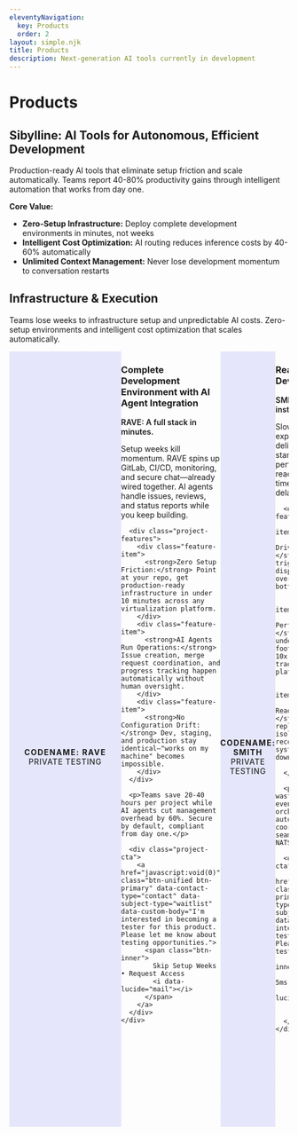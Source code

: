 ```yaml
---
eleventyNavigation:
  key: Products
  order: 2
layout: simple.njk
title: Products
description: Next-generation AI tools currently in development
---
```


# Products

## Sibylline: AI Tools for Autonomous, Efficient Development

Production-ready AI tools that eliminate setup friction and scale automatically. Teams report 40-80% productivity gains through intelligent automation that works from day one.

**Core Value:**
* **Zero-Setup Infrastructure:** Deploy complete development environments in minutes, not weeks
* **Intelligent Cost Optimization:** AI routing reduces inference costs by 40-60% automatically  
* **Unlimited Context Management:** Never lose development momentum to conversation restarts

## Infrastructure & Execution

Teams lose weeks to infrastructure setup and unpredictable AI costs. Zero-setup environments and intelligent cost optimization that scales automatically.

<!-- Product Rave -->
<div class="project-brochure" id="rave-product">
  <div class="project-visual">
    <i data-lucide="factory" class="project-icon"></i>
    <div class="project-codename">Codename: RAVE</div>
    <div class="project-status">Private Testing</div>
  </div>
  <div class="project-content">
    <h3>Complete Development Environment with AI Agent Integration</h3>
    <div class="project-pitch">
      <p><strong>RAVE: A full stack in minutes.</strong></p>
      <p>Setup weeks kill momentum. RAVE spins up GitLab, CI/CD, monitoring, and secure chat—already wired together. AI agents handle issues, reviews, and status reports while you keep building.</p>
      
      <div class="project-features">
        <div class="feature-item">
          <strong>Zero Setup Friction:</strong> Point at your repo, get production-ready infrastructure in under 10 minutes across any virtualization platform.
        </div>
        <div class="feature-item">
          <strong>AI Agents Run Operations:</strong> Issue creation, merge request coordination, and progress tracking happen automatically without human oversight.
        </div>
        <div class="feature-item">
          <strong>No Configuration Drift:</strong> Dev, staging, and production stay identical—"works on my machine" becomes impossible.
        </div>
      </div>
      
      <p>Teams save 20-40 hours per project while AI agents cut management overhead by 60%. Secure by default, compliant from day one.</p>
      
      <div class="project-cta">
        <a href="javascript:void(0)" class="btn-unified btn-primary" data-contact-type="contact" data-subject-type="waitlist" data-custom-body="I'm interested in becoming a tester for this product. Please let me know about testing opportunities.">
          <span class="btn-inner">
            Skip Setup Weeks • Request Access
            <i data-lucide="mail"></i>
          </span>
        </a>
      </div>
    </div>
  </div>
</div>

<!-- Product Smith -->
<div class="project-brochure" id="smith-product">
  <div class="project-visual">
    <i data-lucide="cpu" class="project-icon"></i>
    <div class="project-codename">Codename: SMITH</div>
    <div class="project-status">Private Testing</div>
  </div>
  <div class="project-content">
    <h3>Reactive Agent Development Platform</h3>
    <div class="project-pitch">
      <p><strong>SMITH: Agents that react instantly.</strong></p>
      <p>Slow agents kill user experience. SMITH delivers sub-5ms cold starts with Rust performance—agents react to events in real-time, not after polling delays.</p>
      
      <div class="project-features">
        <div class="feature-item">
          <strong>Event-Driven Architecture:</strong> NATS streams trigger instant agent dispatch. No polling overhead, no coordination bottlenecks.
        </div>
        <div class="feature-item">
          <strong>Rust Performance Core:</strong> Cold starts under 5ms, memory footprint under 150MB. 10x faster than traditional agent platforms.
        </div>
        <div class="feature-item">
          <strong>Production-Ready Reliability:</strong> Deterministic replay, process isolation, automatic recovery. Built for systems that can't go down.
        </div>
      </div>
      
      <p>Teams cut resource waste by 80% through event-driven orchestration that scales automatically. Multi-node coordination happens seamlessly through native NATS integration.</p>
      
      <div class="project-cta">
        <a href="javascript:void(0)" class="btn-unified btn-primary" data-contact-type="contact" data-subject-type="waitlist" data-custom-body="I'm interested in becoming a tester for this product. Please let me know about testing opportunities.">
          <span class="btn-inner">
            Experience Sub-5ms Response • Join Pilot
            <i data-lucide="mail"></i>
          </span>
        </a>
      </div>
    </div>
  </div>
</div>

<!-- Product Heimdall -->
<div class="project-brochure" id="heimdall-product">
  <div class="project-visual">
    <i data-lucide="eye" class="project-icon"></i>
    <div class="project-codename">Codename: HEIMDALL</div>
    <div class="project-status">Private Testing</div>
  </div>
  <div class="project-content">
    <h3>Intelligent LLM Router with Cost-Quality Optimization</h3>
    <div class="project-pitch">
      <p><strong>HEIMDALL: Stop burning tokens on simple tasks.</strong></p>
      <p>Picking models by hand is guesswork—you either waste money on trivial calls or get garbage on complex ones. HEIMDALL runs ML triage, routing each request to the cheapest model that can still nail it.</p>
      
      <div class="project-features">
        <div class="feature-item">
          <strong>Smart Model Routing:</strong> Complexity analysis routes between DeepSeek/Qwen for simple tasks, Claude/GPT-5 for medium, premium reasoning for hard problems.
        </div>
        <div class="feature-item">
          <strong>Cost-Quality Balance:</strong> Research-backed scoring finds the sweet spot—best quality per dollar, not just cheapest or best.
        </div>
        <div class="feature-item">
          <strong>Dynamic Reasoning Budget:</strong> Adjusts thinking time based on task complexity. Simple questions get fast answers, hard problems get deep reasoning.
        </div>
      </div>
      
      <p>Teams cut AI costs by 40-60% while maintaining quality through intelligent triage. OAuth integration with all major providers plus fallback handling means zero downtime.</p>
      
      <div class="project-cta">
        <a href="javascript:void(0)" class="btn-unified btn-primary" data-contact-type="contact" data-subject-type="waitlist" data-custom-body="I'm interested in becoming a tester for this product. Please let me know about testing opportunities.">
          <span class="btn-inner">
            Cut Token Bills 40% • Request Access
            <i data-lucide="mail"></i>
          </span>
        </a>
      </div>
    </div>
  </div>
</div>

## Research & Knowledge Systems

Knowledge workers lose 2-3 hours daily to information fragmentation and context limits. Unified research intelligence and infinite agent memory transform information chaos into actionable insights.

<!-- Product Mimir -->
<div class="project-brochure" id="mimir-product">
  <div class="project-visual">
    <i data-lucide="brain-circuit" class="project-icon"></i>
    <div class="project-codename">Codename: MIMIR</div>
    <div class="project-status">Private Testing</div>
  </div>
  <div class="project-content">
    <h3>Research Swarm Intelligence for Hard Problems</h3>
    <div class="project-pitch">
      <p><strong>MIMIR: When one agent isn't enough.</strong></p>
      <p>Complex problems need specialized expertise from multiple angles. MIMIR coordinates research agents—code analysis, literature review, cross-domain synthesis—into a six-stage intelligence pipeline that tackles what single agents miss.</p>
      
      <div class="project-features">
        <div class="feature-item">
          <strong>Unified Search Intelligence:</strong> Combines code search, documentation, and research tools into one interface. No more agent confusion from overlapping tools.
        </div>
        <div class="feature-item">
          <strong>Coordinated Agent Swarm:</strong> Specialists work in parallel—code analyzers find patterns, literature reviewers surface research, synthesis agents connect insights.
        </div>
        <div class="feature-item">
          <strong>Six-Stage Problem Pipeline:</strong> From initial analysis through breakthrough synthesis, each stage builds toward solutions that manual research typically misses.
        </div>
      </div>
      
      <p>Engineering teams cut complex problem resolution time by 70% through coordinated intelligence. Citation tracking and systematic workflow coordination eliminate research chaos.</p>
      
      <div class="project-cta">
        <a href="https://github.com/sibyllinesoft/mimir" class="btn-unified btn-primary">
          <span class="btn-inner">
            View on GitHub • Run Mimir Today
            <i data-lucide="github"></i>
          </span>
        </a>
      </div>
    </div>
  </div>
</div>

<!-- Product Lethe -->
<div class="project-brochure" id="lethe-product">
  <div class="project-visual">
    <i data-lucide="memory-stick" class="project-icon"></i>
    <div class="project-codename">Codename: LETHE</div>
    <div class="project-status">Private Testing</div>
  </div>
  <div class="project-content">
    <h3>Infinite Context for Agents Through Intelligent Forgetting</h3>
    <div class="project-pitch">
      <p><strong>LETHE: Infinite context without the noise.</strong></p>
      <p>Context limits kill productivity. Agents forget important details, you lose momentum choosing what to include, and conversations die after 50 messages. LETHE reads everything but forgets what doesn't matter.</p>
      
      <div class="project-features">
        <div class="feature-item">
          <strong>Smart Context Filtering:</strong> Automatically compresses verbose chat into information-dense summaries while preserving every critical detail.
        </div>
        <div class="feature-item">
          <strong>Zero Manual Decisions:</strong> Stop choosing what context to include. Agents access unlimited conversation history automatically.
        </div>
        <div class="feature-item">
          <strong>Intelligent Compression:</strong> Rewrites long messages into tight summaries that maintain full accuracy and meaning.
        </div>
      </div>
      
      <p>Teams recover 90% of time spent on context management while sessions stretch to 300+ messages without drift or performance loss.</p>
      
      <div class="project-cta">
        <a href="https://github.com/sibyllinesoft/lethe" class="btn-unified btn-primary">
          <span class="btn-inner">
            View on GitHub • Run Lethe Now
            <i data-lucide="github"></i>
          </span>
        </a>
      </div>
    </div>
  </div>
</div>

<!-- Product Scribe -->
<div class="project-brochure" id="scribe-product">
  <div class="project-visual">
    <i data-lucide="zap" class="project-icon"></i>
    <div class="project-codename">Codename: SCRIBE</div>
    <div class="project-status">Production Ready</div>
  </div>
  <div class="project-content">
    <h3>Effortless Codebase Sharing with LLMs That Scales to Any Repository</h3>
    <div class="project-pitch">
      <p><strong>SCRIBE: Point at any repo, get LLM-ready code.</strong></p>
      <p>Preparing code for LLMs is tedious—you guess which files matter, hit token limits, and miss critical dependencies. SCRIBE uses PageRank algorithms to find what's actually important and formats it perfectly for any LLM.</p>
      
      <div class="project-features">
        <div class="feature-item">
          <strong>One-Command Analysis:</strong> Point at any GitHub repo and get perfectly formatted, LLM-ready code in seconds. Zero manual file selection.
        </div>
        <div class="feature-item">
          <strong>Smart Code Ranking:</strong> PageRank centrality identifies critical relationships and core functionality that manual selection typically misses.
        </div>
        <div class="feature-item">
          <strong>Scales to Any Size:</strong> Small projects get full coverage, massive codebases get intelligently prioritized using research-backed algorithms.
        </div>
      </div>
      
      <p>Teams cut code preparation time by 85% while LLMs get maximum insight per token through semantic chunking and dependency-aware selection.</p>
      
      <div class="project-cta">
        <a href="https://github.com/sibyllinesoft/scribe" class="btn-unified btn-primary">
          <span class="btn-inner">
            View on GitHub • Try on Your Repo
            <i data-lucide="github"></i>
          </span>
        </a>
      </div>
    </div>
  </div>
</div>

## Agent Optimization & Workflow

Agent workflows fail 40-60% of the time due to suboptimal prompts and scattered tooling. Self-improving agents and unified tool orchestration transform manual coordination into automated precision.

<!-- Product Minerva -->
<div class="project-brochure" id="minerva-product">
  <div class="project-visual">
    <i data-lucide="network" class="project-icon"></i>
    <div class="project-codename">Codename: MINERVA</div>
    <div class="project-status">Private Testing</div>
  </div>
  <div class="project-content">
    <h3>Meta MCP Server: Unified Intelligence Across All Your Tools</h3>
    <div class="project-pitch">
      <p><strong>MINERVA: One interface, every tool.</strong></p>
      <p>Agents waste time hunting for the right tool across scattered MCP servers. MINERVA discovers and validates every tool automatically, then uses hybrid search to match natural language queries to exact capabilities.</p>
      
      <div class="project-features">
        <div class="feature-item">
          <strong>Automatic Discovery:</strong> Finds and validates tools from multiple MCP servers, creating unified directories without manual configuration.
        </div>
        <div class="feature-item">
          <strong>Smart Tool Matching:</strong> BM25 search plus dense embeddings finds exactly the right tool for any query. No more guessing which tool does what.
        </div>
        <div class="feature-item">
          <strong>Production Performance:</strong> Fast mode (200ms) to Thorough mode (2s) with OpenTelemetry observability and circuit breakers built in.
        </div>
      </div>
      
      <p>Teams cut tool discovery time by 75% while RBAC controls and degradation modes ensure reliable production deployment. Optional DAG generation orchestrates complex workflows automatically.</p>
      
      <div class="project-cta">
        <a href="javascript:void(0)" class="btn-unified btn-primary" data-contact-type="contact" data-subject-type="waitlist" data-custom-body="I'm interested in becoming a tester for this product. Please let me know about testing opportunities.">
          <span class="btn-inner">
            Unify Your Tools • Join Pilot
            <i data-lucide="mail"></i>
          </span>
        </a>
      </div>
    </div>
  </div>
</div>

<!-- Product Daedalus -->
<div class="project-brochure" id="daedalus-product">
  <div class="project-visual">
    <i data-lucide="brain-circuit" class="project-icon"></i>
    <div class="project-codename">Codename: DAEDALUS</div>
    <div class="project-status">Private Testing</div>
  </div>
  <div class="project-content">
    <h3>Online Agent Optimization Framework</h3>
    <div class="project-pitch">
      <p><strong>DAEDALUS: Agents that get better automatically.</strong></p>
      <p>Agent prompts break on edge cases and require constant tuning. DAEDALUS learns from performance metrics and failure patterns to optimize prompts continuously—individual agents and entire workflows get better without manual intervention.</p>
      
      <div class="project-features">
        <div class="feature-item">
          <strong>Automatic Prompt Generation:</strong> Analyzes task complexity to generate tailored prompts with specific requirements and success criteria built in.
        </div>
        <div class="feature-item">
          <strong>Performance-Driven Evolution:</strong> Learns from historical metrics and failure patterns to prevent agent breakdowns before they happen.
        </div>
        <div class="feature-item">
          <strong>Workflow-Level Optimization:</strong> Optimizes entire agent coordination patterns, not just individual prompts. Reduces failure cascades across complex workflows.
        </div>
      </div>
      
      <p>Teams see 60% improvement in agent task success rates while eliminating hours spent crafting prompts that break on production edge cases.</p>
      
      <div class="project-cta">
        <a href="javascript:void(0)" class="btn-unified btn-primary" data-contact-type="contact" data-subject-type="waitlist" data-custom-body="I'm interested in becoming a tester for this product. Please let me know about testing opportunities.">
          <span class="btn-inner">
            Self-Optimizing Agents • Request Access
            <i data-lucide="mail"></i>
          </span>
        </a>
      </div>
    </div>
  </div>
</div>

<!-- Product Conclave -->
<div class="project-brochure" id="conclave-product">
  <div class="project-visual">
    <i data-lucide="users" class="project-icon"></i>
    <div class="project-codename">Codename: CONCLAVE</div>
    <div class="project-status">Private Testing</div>
  </div>
  <div class="project-content">
    <h3>AI-Powered Workflow Planning Through Expert Debate</h3>
    <div class="project-pitch">
      <p><strong>CONCLAVE: Plans that survive first contact.</strong></p>
      <p>Single-perspective planning misses risks and dependencies. CONCLAVE runs structured debates between 3-4 expert personas who analyze requirements from different angles—technical, business, ops, security—then converge on executable plans.</p>
      
      <div class="project-features">
        <div class="feature-item">
          <strong>Expert AI Debate:</strong> Planning personas challenge each other through structured rounds, surfacing blind spots that single-agent planning typically misses.
        </div>
        <div class="feature-item">
          <strong>Executable Output:</strong> Structured XML workflows with task dependencies, risk registers, and timeline estimates ready for immediate implementation.
        </div>
        <div class="feature-item">
          <strong>Codebase-Aware Planning:</strong> Analyzes existing patterns and architecture to create plans that leverage what's already built and avoid conflicts.
        </div>
      </div>
      
      <p>Project managers cut planning time by 80% while identifying 3x more risks and dependencies. Seamless MCP integration with Claude Desktop—no setup complexity required.</p>
      
      <div class="project-cta">
        <a href="javascript:void(0)" class="btn-unified btn-primary" data-contact-type="contact" data-subject-type="waitlist" data-custom-body="I'm interested in becoming a tester for this product. Please let me know about testing opportunities.">
          <span class="btn-inner">
            Expert AI Planning • Join Pilot
            <i data-lucide="mail"></i>
          </span>
        </a>
      </div>
    </div>
  </div>
</div>

## Software Development

Legacy development tools fail with 87% false positive rates and crash under scale. AI-native code analysis and intelligent duplicate detection guide teams toward high-impact improvements.

<!-- Product Echo -->
<div class="project-brochure" id="echo-product">
  <div class="project-visual">
    <i data-lucide="search-code" class="project-icon"></i>
    <div class="project-codename">Codename: ECHO</div>
    <div class="project-status">Production Ready</div>
  </div>
  <div class="project-content">
    <h3>Next-Generation Duplicate Code Detection</h3>
    <div class="project-pitch">
      <p><strong>ECHO: Find duplicates tools miss completely.</strong></p>
      <p>Traditional tools false-flag 87% of the time, missing semantic duplicates entirely. ECHO uses GraphCodeBERT embeddings to catch identical logic with different syntax—the duplicates that actually matter for refactoring.</p>
      
      <div class="project-features">
        <div class="feature-item">
          <strong>AI-Native Detection:</strong> GraphCodeBERT-mini embeddings identify semantically identical code patterns regardless of variable names or syntax style.
        </div>
        <div class="feature-item">
          <strong>Blazing Performance:</strong> LSH-optimized algorithms index 250k LOC repositories in 9 seconds with zero crashes or memory issues.
        </div>
        <div class="feature-item">
          <strong>Fully Local:</strong> 100% local processing with zero cloud dependencies. Perfect for regulated industries and security-conscious teams.
        </div>
      </div>
      
      <p>Teams achieve 90%+ accuracy vs traditional tools' 13% while native MCP integration lets AI coding assistants detect and refactor duplicates in real-time workflows.</p>
      
      <div class="project-cta">
        <a href="https://github.com/sibyllinesoft/echo" target="_blank" rel="noopener noreferrer" class="btn-unified btn-primary">
          <span class="btn-inner">
            View on GitHub • Run on Your Codebase
            <i data-lucide="github"></i>
          </span>
        </a>
      </div>
    </div>
  </div>
</div>

<!-- Product Arbiter -->
<div class="project-brochure" id="arbiter-product">
  <div class="project-visual">
    <i data-lucide="gavel" class="project-icon"></i>
    <div class="project-codename">Codename: ARBITER</div>
    <div class="project-status">Private Testing</div>
  </div>
  <div class="project-content">
    <h3>Complete Software Development Specification Service</h3>
    <div class="project-pitch">
      <p><strong>ARBITER: From requirements to running code.</strong></p>
      <p>Requirements change, specifications drift, and teams build the wrong thing. ARBITER uses CUE language for mathematical precision—specifications become executable contracts that generate validated software automatically.</p>
      
      <div class="project-features">
        <div class="feature-item">
          <strong>Mathematical Specifications:</strong> CUE language transforms business requirements into comprehensive specs with robustness guarantees and built-in validation.
        </div>
        <div class="feature-item">
          <strong>Automatic Code Generation:</strong> Specifications convert directly into functional software with comprehensive testing built in from the start.
        </div>
        <div class="feature-item">
          <strong>Real-Time Stakeholder Sync:</strong> Auto-generated diagrams update as requirements evolve, ensuring continuous alignment throughout development.
        </div>
      </div>
      
      <p>Product teams cut specification-to-code iterations by 90% through mathematical precision that eliminates manual bottlenecks and requirement drift.</p>
      
      <div class="project-cta">
        <a href="javascript:void(0)" class="btn-unified btn-primary" data-contact-type="contact" data-subject-type="waitlist" data-custom-body="I'm interested in becoming a tester for this product. Please let me know about testing opportunities.">
          <span class="btn-inner">
            Requirements to Code • Request Access
            <i data-lucide="mail"></i>
          </span>
        </a>
      </div>
    </div>
  </div>
</div>

<!-- Product Valknut -->
<div class="project-brochure" id="valknut-product">
  <div class="project-visual">
    <i data-lucide="layers" class="project-icon"></i>
    <div class="project-codename">Codename: VALKNUT</div>
    <div class="project-status">Production Ready</div>
  </div>
  <div class="project-content">
    <h3>Static Analysis Engine for AI-Guided Refactoring</h3>
    <div class="project-pitch">
      <p><strong>VALKNUT: Stop AI agents hunting blindly.</strong></p>
      <p>AI agents waste time hunting for refactoring opportunities across codebases. VALKNUT creates precise problem roadmaps with 0-1 urgency scores—agents focus on highest-impact issues first instead of wandering randomly.</p>
      
      <div class="project-features">
        <div class="feature-item">
          <strong>Precise Problem Ranking:</strong> Deterministic complexity, duplication, and dependency metrics generate refactoring urgency scores without runtime profiling.
        </div>
        <div class="feature-item">
          <strong>AI Agent Integration:</strong> Purpose-built MCP server lets Claude Code and other AI tools query problematic code automatically and focus efficiently.
        </div>
        <div class="feature-item">
          <strong>Systemic Refactoring Intelligence:</strong> Identifies Impact Packs and circular dependencies that should be tackled together—prevents isolated changes that miss systemic issues.
        </div>
      </div>
      
      <p>Engineering teams achieve 75% more efficient AI-guided refactoring through targeted problem identification. Multi-language support for Python, TypeScript, JavaScript, and Rust.</p>
      
      <div class="project-cta">
        <a href="https://github.com/sibyllinesoft/valknut" class="btn-unified btn-primary">
          <span class="btn-inner">
            View on GitHub • Guide Your AI Agents
            <i data-lucide="github"></i>
          </span>
        </a>
      </div>
    </div>
  </div>
</div>

## Developer Control & Integration

Development teams face crushing AI inference costs and vendor lock-in while building AI-powered applications. User-controlled AI integration and unlimited conversation contexts give developers power while preserving user autonomy.

<!-- Product MindLink -->
<div class="project-brochure" id="mindlink-product">
  <div class="project-visual">
    <i data-lucide="key" class="project-icon"></i>
    <div class="project-codename">Codename: MINDLINK</div>
    <div class="project-status">Production Ready</div>
  </div>
  <div class="project-content">
    <h3>Every Developer's AI Dream: Zero Setup, Total Control</h3>
    <div class="project-pitch">
      <p><strong>MINDLINK: Build AI apps without AI bills.</strong></p>
      <p>AI inference costs crush indie developers while vendors lock users in. MINDLINK flips the script—users bring their own AI (Ollama, Claude Code, any provider) while you deliver premium features without infrastructure costs.</p>
      
      <div class="project-features">
        <div class="feature-item">
          <strong>Zero Infrastructure Costs:</strong> Users pay for their own AI usage while your app delivers intelligence features without crushing monthly bills.
        </div>
        <div class="feature-item">
          <strong>Universal AI Integration:</strong> Single secure handshake covers every configuration—local Ollama, cloud providers, Claude Code routing to any service.
        </div>
        <div class="feature-item">
          <strong>Complete User Control:</strong> Users control costs, model selection, data flow, and usage limits. No vendor lock-in, no privacy compromises.
        </div>
      </div>
      
      <p>Development teams eliminate 100% of AI inference costs while users maintain complete sovereignty. Secure sandboxed connections preserve privacy while unleashing full AI power.</p>
      
      <div class="project-cta">
        <a href="javascript:void(0)" class="btn-unified btn-primary" data-contact-type="contact" data-subject-type="waitlist" data-custom-body="I'm interested in becoming a tester for this product. Please let me know about testing opportunities.">
          <span class="btn-inner">
            Zero AI Bills • Request Access
            <i data-lucide="mail"></i>
          </span>
        </a>
      </div>
    </div>
  </div>
</div>

<!-- Product Hydra -->
<div class="project-brochure" id="hydra-product">
  <div class="project-visual">
    <i data-lucide="git-branch-plus" class="project-icon"></i>
    <div class="project-codename">Codename: HYDRA</div>
    <div class="project-status">Production Ready</div>
  </div>
  <div class="project-content">
    <h3>Multi-Agent Development System for Extended Claude Code Sessions</h3>
    <div class="project-pitch">
      <p><strong>HYDRA: Keep building, stop restarting.</strong></p>
      <p>Claude Code stalls after 50 messages, killing momentum on complex projects. HYDRA spins up 50+ specialist agents—backend architects, security auditors, test writers—so context never drops and conversations run for days.</p>
      
      <div class="project-features">
        <div class="feature-item">
          <strong>Unlimited Sessions:</strong> 300+ message conversations without performance loss through context isolation technology. Build complex features in single sessions.
        </div>
        <div class="feature-item">
          <strong>50+ Domain Experts:</strong> Specialist agents with cutting-edge 2024-2025 framework knowledge handle every development need without context switching.
        </div>
        <div class="feature-item">
          <strong>Parallel Coordination:</strong> Multiple agents work simultaneously on complex projects while maintaining coordination and delivering integrated results.
        </div>
      </div>
      
      <p>Senior engineers recover 2-3 hours daily by eliminating context restoration overhead while teams achieve 60-80% productivity gains through uninterrupted development flow.</p>
      
      <div class="project-cta">
        <a href="https://github.com/sibyllinesoft/hydra" class="btn-unified btn-primary">
          <span class="btn-inner">
            View on GitHub • Never Restart Again
            <i data-lucide="github"></i>
          </span>
        </a>
      </div>
    </div>
  </div>
</div>

## Creative

Creative professionals lose 40-60% of productive time to manual trend research and inefficient ideation. Data-driven creative intelligence and automated trend analysis transform creative guesswork into strategic advantage.

<!-- Product Bookworm -->
<div class="project-brochure" id="bookworm-product">
  <div class="project-visual">
    <i data-lucide="book-open" class="project-icon"></i>
    <div class="project-codename">Codename: BOOKWORM</div>
    <div class="project-status">Stealth Development</div>
  </div>
  <div class="project-content">
    <h3>Manuscript Analysis Tool for Writers and Publishers</h3>
    <div class="project-pitch">
      <p><strong>BOOKWORM: Fix story problems before publication.</strong></p>
      <p>Writers get subjective feedback that misses structural issues while publishers gamble on manuscripts without objective data. BOOKWORM analyzes narrative patterns that drive reader engagement—pacing, tension, character development—with specific improvement recommendations.</p>
      
      <div class="project-features">
        <div class="feature-item">
          <strong>Structural Problem Detection:</strong> Identifies pacing drops, tension valleys, and character development gaps with specific recommendations for improvement.
        </div>
        <div class="feature-item">
          <strong>Reader Engagement Prediction:</strong> Tracks emotional intensity patterns and dialogue quality against successful published works to predict engagement levels.
        </div>
        <div class="feature-item">
          <strong>Character Arc Analysis:</strong> Quantifies character growth trajectories and identifies voice inconsistencies throughout narrative development.
        </div>
      </div>
      
      <p>Authors reduce revision cycles by 40-60% through targeted feedback while self-published authors see 25-30% higher reader engagement after analysis-driven revisions.</p>
      
      <div class="project-cta">
        <a href="javascript:void(0)" class="btn-unified btn-primary" data-contact-type="contact" data-subject-type="waitlist" data-custom-body="I'm interested in becoming a tester for this product. Please let me know about testing opportunities.">
          <span class="btn-inner">
            Analyze Your Manuscript • Join Beta
            <i data-lucide="mail"></i>
          </span>
        </a>
      </div>
    </div>
  </div>
</div>

<!-- Product Ideoscope -->
<div class="project-brochure" id="ideoscope-product">
  <div class="project-visual">
    <i data-lucide="radar" class="project-icon"></i>
    <div class="project-codename">Codename: IDEOSCOPE</div>
    <div class="project-status">Discovery Phase</div>
  </div>
  <div class="project-content">
    <h3>Content Trend Analysis Platform for Creators</h3>
    <div class="project-pitch">
      <p><strong>IDEOSCOPE: Spot trends before your competition.</strong></p>
      <p>Creators waste hours researching trends that are already mainstream while missing emerging patterns. IDEOSCOPE identifies content patterns 2-3 weeks before they explode, giving you first-mover advantage in your niche.</p>
      
      <div class="project-features">
        <div class="feature-item">
          <strong>Early Trend Detection:</strong> Automated monitoring across major platforms identifies emerging patterns 2-3 weeks before mainstream awareness hits.
        </div>
        <div class="feature-item">
          <strong>Niche-Specific Intelligence:</strong> Focused monitoring for your creative domain with engagement pattern analysis and audience insights tailored to your space.
        </div>
        <div class="feature-item">
          <strong>Actionable Visual Insights:</strong> Auto-curated inspiration boards show what's working, why it resonates, and how to adapt patterns for your audience.
        </div>
      </div>
      
      <p>Creators reduce research time by 70% while increasing content relevance by 40-60%. Early trend adoption delivers 3-5x higher engagement rates through data-driven pattern identification.</p>
      
      <div class="project-cta">
        <a href="javascript:void(0)" class="btn-unified btn-primary" data-contact-type="contact" data-subject-type="waitlist" data-custom-body="I'm interested in becoming a tester for this product. Please let me know about testing opportunities.">
          <span class="btn-inner">
            Predict Trends Early • Join Beta
            <i data-lucide="mail"></i>
          </span>
        </a>
      </div>
    </div>
  </div>
</div>

<!-- Product Darwin -->
<div class="project-brochure" id="darwin-product">
  <div class="project-visual">
    <i data-lucide="git-branch" class="project-icon"></i>
    <div class="project-codename">Codename: DARWIN</div>
    <div class="project-status">Private Testing</div>
  </div>
  <div class="project-content">
    <h3>Automated Idea Generation and Refinement System</h3>
    <div class="project-pitch">
      <p><strong>DARWIN: Generate 500 concepts while you sleep.</strong></p>
      <p>Creative teams burn out generating ideas while missing breakthrough combinations. DARWIN runs 24/7 concept generation with multi-criteria AI assessment—300-500 variations overnight, filtered for feasibility, originality, and market potential.</p>
      
      <div class="project-features">
        <div class="feature-item">
          <strong>24/7 Concept Engine:</strong> Automated ideation produces hundreds of variations overnight while teams focus on execution—maximizing output without resource drain.
        </div>
        <div class="feature-item">
          <strong>Multi-Criteria Filtering:</strong> AI evaluates ideas across feasibility, originality, and market potential so only high-quality concepts surface for human review.
        </div>
        <div class="feature-item">
          <strong>Breakthrough Hybrid Discovery:</strong> Systematic concept combination identifies innovative ideas that manual brainstorming sessions typically miss completely.
        </div>
      </div>
      
      <p>Creative teams cut ideation time by 80% while generating 5-10x more concepts per project. Innovation teams see 40% increase in breakthrough ideas through continuous background development.</p>
      
      <div class="project-cta">
        <a href="javascript:void(0)" class="btn-unified btn-primary" data-contact-type="contact" data-subject-type="waitlist" data-custom-body="I'm interested in becoming a tester for this product. Please let me know about testing opportunities.">
          <span class="btn-inner">
            10x Your Ideation • Request Access
            <i data-lucide="mail"></i>
          </span>
        </a>
      </div>
    </div>
  </div>
</div>

---

## Ready to Transform Your Development Workflow?

Sibylline AI tools help teams eliminate setup friction and reduce operational costs through intelligent automation.

### Get Started Today

**Engineering Teams:** HYDRA for unlimited Claude Code sessions or RAVE for zero-setup environments deliver immediate productivity gains.

**Creative Teams:** BOOKWORM and IDEOSCOPE provide data-driven insights that reduce creative guesswork.

**Enterprise:** Complete solutions with SMITH's reactive platform and HEIMDALL's cost-optimized AI routing.

### Contact

- **Demo Request:** Schedule live demonstrations with our technical team
- **Enterprise:** Discuss custom implementations and volume licensing  
- **Pilot Program:** Join selective beta testing for early access
- **Integration:** Get hands-on implementation and deployment support

Use product CTAs above or contact us directly for enterprise discussions. All products include documentation, support, and migration assistance.

---

<style>
/* Project Brochure - Stealth Project Style */
.project-brochure {
  display: flex;
  background: var(--color-surface-50);
  border: 1px solid var(--color-border-light-50);
  border-radius: var(--radius-lg);
  margin: var(--space-3xl) 0;
  overflow: hidden;
  box-shadow: var(--shadow-sm);
  transition: all 0.3s ease;
}

.project-brochure:hover {
  transform: translateY(-2px);
  box-shadow: var(--shadow-lg);
  border-color: var(--color-accent);
}

.project-visual {
  flex: 0 0 40%;
  background: var(--color-graphite-700);
  display: flex;
  flex-direction: column;
  align-items: center;
  justify-content: center;
  padding: var(--space-3xl) var(--space-2xl);
  position: relative;
  background-size: cover;
  background-position: center;
  background-blend-mode: overlay;
  text-align: center;
}

/* Project-specific background images */
#bookworm-product .project-visual {
  background-image: linear-gradient(rgba(99, 102, 241, 0.15), rgba(99, 102, 241, 0.15)), url('/img/optimized/product-bookworm.webp');
}

#darwin-product .project-visual {
  background-image: linear-gradient(rgba(99, 102, 241, 0.15), rgba(99, 102, 241, 0.15)), url('/img/optimized/product-darwin.webp');
}

#ideoscope-product .project-visual {
  background-image: linear-gradient(rgba(99, 102, 241, 0.15), rgba(99, 102, 241, 0.15)), url('/img/optimized/product-ideoscope.webp');
}

#mimir-product .project-visual {
  background-image: linear-gradient(rgba(99, 102, 241, 0.15), rgba(99, 102, 241, 0.15)), url('/img/optimized/product-mimir.webp');
}

#agentzoo-product .project-visual {
  background-image: linear-gradient(rgba(99, 102, 241, 0.15), rgba(99, 102, 241, 0.15)), url('/img/optimized/product-agentzoo.webp');
}

#mindlink-product .project-visual {
  background-image: linear-gradient(rgba(99, 102, 241, 0.15), rgba(99, 102, 241, 0.15)), url('/img/optimized/product-mindlink.webp');
}

#rave-product .project-visual {
  background-image: linear-gradient(rgba(99, 102, 241, 0.15), rgba(99, 102, 241, 0.15)), url('/img/optimized/product-rave.webp');
}

#lethe-product .project-visual {
  background-image: linear-gradient(rgba(99, 102, 241, 0.15), rgba(99, 102, 241, 0.15)), url('https://images.unsplash.com/photo-1571989237340-98fb838eeef1?q=80&w=1528&auto=format&fit=crop&ixlib=rb-4.1.0&ixid=M3wxMjA3fDB8MHxwaG90by1wYWdlfHx8fGVufDB8fHx8fA%3D%3D');
}

#scribe-product .project-visual {
  background-image: linear-gradient(rgba(99, 102, 241, 0.15), rgba(99, 102, 241, 0.15)), url('https://images.unsplash.com/photo-1555066931-4365d14bab8c?q=80&w=2670&auto=format&fit=crop&ixlib=rb-4.1.0&ixid=M3wxMjA3fDB8MHxwaG90by1wYWdlfHx8fGVufDB8fHx8fA%3D%3D');
}

#smith-product .project-visual {
  background-image: linear-gradient(rgba(99, 102, 241, 0.15), rgba(99, 102, 241, 0.15)), url('https://images.unsplash.com/photo-1496247749665-49cf5b1022e9?q=80&w=2673&auto=format&fit=crop&ixlib=rb-4.1.0&ixid=M3wxMjA3fDB8MHxwaG90by1wYWdlfHx8fGVufDB8fHx8fA%3D%3D');
}

#daedalus-product .project-visual {
  background-image: linear-gradient(rgba(99, 102, 241, 0.15), rgba(99, 102, 241, 0.15)), url('https://images.unsplash.com/photo-1581291518857-4e27b48ff24e?q=80&w=2670&auto=format&fit=crop&ixlib=rb-4.1.0&ixid=M3wxMjA3fDB8MHxwaG90by1wYWdlfHx8fGVufDB8fHx8fA%3D%3D');
}

#conclave-product .project-visual {
  background-image: linear-gradient(rgba(99, 102, 241, 0.15), rgba(99, 102, 241, 0.15)), url('https://images.unsplash.com/photo-1517048676732-d65bc937f952?q=80&w=2670&auto=format&fit=crop&ixlib=rb-4.1.0&ixid=M3wxMjA3fDB8MHxwaG90by1wYWdlfHx8fGVufDB8fHx8fA%3D%3D');
}

#minerva-product .project-visual {
  background-image: linear-gradient(rgba(99, 102, 241, 0.15), rgba(99, 102, 241, 0.15)), url('https://images.unsplash.com/photo-1558494949-ef010cbdcc31?q=80&w=2670&auto=format&fit=crop&ixlib=rb-4.1.0&ixid=M3wxMjA3fDB8MHxwaG90by1wYWdlfHx8fGVufDB8fHx8fA%3D%3D');
}

#hydra-product .project-visual {
  background-image: linear-gradient(rgba(99, 102, 241, 0.15), rgba(99, 102, 241, 0.15)), url('https://images.unsplash.com/photo-1681800834704-121aa6378fff?q=80&w=1528&auto=format&fit=crop&ixlib=rb-4.1.0&ixid=M3wxMjA3fDB8MHxwaG90by1wYWdlfHx8fGVufDB8fHx8fA%3D%3D');
}

#echo-product .project-visual {
  background-image: linear-gradient(rgba(99, 102, 241, 0.15), rgba(99, 102, 241, 0.15)), url('https://images.unsplash.com/photo-1555066931-4365d14bab8c?q=80&w=2670&auto=format&fit=crop&ixlib=rb-4.1.0&ixid=M3wxMjA3fDB8MHxwaG90by1wYWdlfHx8fGVufDB8fHx8fA%3D%3D');
}

#arbiter-product .project-visual {
  background-image: linear-gradient(rgba(234, 179, 8, 0.15), rgba(234, 179, 8, 0.15)), url('https://images.unsplash.com/photo-1589829545856-d10d557cf95f?q=80&w=2670&auto=format&fit=crop&ixlib=rb-4.1.0&ixid=M3wxMjA3fDB8MHxwaG90by1wYWdlfHx8fGVufDB8fHx8fA%3D%3D');
}

#heimdall-product .project-visual {
  background-image: linear-gradient(rgba(14, 165, 233, 0.15), rgba(14, 165, 233, 0.15)), url('https://images.unsplash.com/photo-1451187580459-43490279c0fa?q=80&w=2672&auto=format&fit=crop&ixlib=rb-4.1.0&ixid=M3wxMjA3fDB8MHxwaG90by1wYWdlfHx8fGVufDB8fHx8fA%3D%3D');
}

#valknut-product .project-visual {
  background-image: linear-gradient(rgba(99, 102, 241, 0.15), rgba(99, 102, 241, 0.15)), url('https://images.unsplash.com/photo-1612528449557-90f97e0cf75c?q=80&w=2940&auto=format&fit=crop&ixlib=rb-4.1.0&ixid=M3wxMjA3fDB8MHxwaG90by1wYWdlfHx8fGVufDB8fHx8fA%3D%3D');
}

.project-icon {
  width: 4rem;
  height: 4rem;
  color: var(--color-accent);
  margin-bottom: var(--space-lg);
  filter: drop-shadow(0 0 8px rgba(99, 102, 241, 0.4));
}

.project-codename {
  color: var(--color-accent);
  font-size: var(--text-xl);
  font-weight: 700;
  margin-bottom: var(--space-sm);
  text-transform: uppercase;
  letter-spacing: 0.1em;
  text-align: center;
}

.project-status {
  color: var(--color-text-light);
  font-size: var(--text-sm);
  font-weight: 500;
  text-transform: uppercase;
  letter-spacing: 0.05em;
  opacity: 0.9;
  text-align: center;
}

.project-content {
  flex: 1;
  padding: var(--space-3xl);
}

.project-content h2 {
  margin-top: 0;
  margin-bottom: var(--space-lg);
  color: var(--color-text);
  font-size: var(--text-3xl);
  font-weight: 700;
  text-align: center;
}

.project-pitch {
  color: var(--color-text-light);
  line-height: var(--leading-relaxed);
}

.project-pitch p {
  margin-bottom: var(--space-lg);
}

.project-pitch strong {
  color: var(--color-text);
  font-weight: 600;
}

.project-features {
  margin: var(--space-2xl) 0;
  background: var(--color-background);
  border-radius: var(--radius-md);
  padding: var(--space-xl);
  border-left: 3px solid var(--color-accent);
}

.feature-item {
  margin-bottom: var(--space-lg);
  padding-left: var(--space-md);
}

.feature-item:last-child {
  margin-bottom: 0;
}

.feature-item strong {
  color: var(--color-accent);
  font-weight: 600;
  display: block;
  margin-bottom: var(--space-xs);
}

.project-tagline {
  color: var(--color-text);
  font-weight: 500;
  font-style: italic;
  margin-bottom: var(--space-lg);
  font-size: var(--text-lg);
  text-align: center;
}

.project-cta {
  margin-top: var(--space-lg);
  text-align: center;
}


/* Responsive Design */
@media (max-width: 768px) {
  .project-brochure {
    flex-direction: column;
  }
  
  .project-visual {
    flex: none;
    padding: var(--space-2xl);
  }
  
  .project-icon {
    width: 3rem;
    height: 3rem;
  }
  
  .project-content {
    padding: var(--space-2xl);
  }
  
  .project-content h2 {
    font-size: var(--text-2xl);
  }
  
  .project-features {
    padding: var(--space-lg);
  }
  
  .project-codename {
    font-size: var(--text-lg);
  }
}
</style>